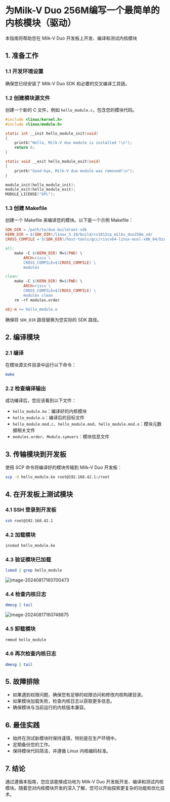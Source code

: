 # 为Milk-V Duo 256M编写一个最简单的内核模块（驱动）

本指南将帮助您在 Milk-V Duo 开发板上开发、编译和测试内核模块

## 1. 准备工作

### 1.1 开发环境设置

确保您已经安装了 Milk-V Duo SDK 和必要的交叉编译工具链。

### 1.2 创建模块源文件

创建一个新的 C 文件，例如 `hello_module.c`，包含您的模块代码。

```c
#include <linux/kernel.h>
#include <linux/module.h>

static int __init hello_module_init(void)
{
	printk("Hello, Milk-V duo module is installed !\n");
	return 0;
}

static void __exit hello_module_exit(void)
{
	printk("Good-bye, Milk-V duo module was removed!\n");
}

module_init(hello_module_init);
module_exit(hello_module_exit);
MODULE_LICENSE("GPL");
```



### 1.3 创建 Makefile

创建一个 Makefile 来编译您的模块。以下是一个示例 Makefile：

```makefile
SDK_DIR = /path/to/duo-buildroot-sdk
KERN_DIR = $(SDK_DIR)/linux_5.10/build/cv1812cp_milkv_duo256m_sd/
CROSS_COMPILE = $(SDK_DIR)/host-tools/gcc/riscv64-linux-musl-x86_64/bin/riscv64-unknown-linux-musl-

all:
	make -C $(KERN_DIR) M=$(PWD) \
		ARCH=riscv \
		CROSS_COMPILE=$(CROSS_COMPILE) \
		modules 

clean:
	make -C $(KERN_DIR) M=$(PWD) \
		ARCH=riscv \
		CROSS_COMPILE=$(CROSS_COMPILE) \
		modules clean
	rm -rf modules.order

obj-m += hello_module.o

```

确保将 `SDK_DIR` 路径替换为您实际的 SDK 路径。

## 2. 编译模块

### 2.1 编译

在模块源文件目录中运行以下命令：

```bash
make
```

### 2.2 检查编译输出

成功编译后，您应该看到以下文件：

- `hello_module.ko`：编译好的内核模块
- `hello_module.o`：编译后的目标文件
- `hello_module.mod.c`、`hello_module.mod`、`hello_module.mod.o`：模块元数据相关文件
- `modules.order`、`Module.symvers`：模块信息文件

## 3. 传输模块到开发板

使用 SCP 命令将编译好的模块传输到 Milk-V Duo 开发板：

```bash
scp -O hello_module.ko root@192.168.42.1:/root
```

## 4. 在开发板上测试模块

### 4.1 SSH 登录到开发板

```bash
ssh root@192.168.42.1
```

### 4.2 加载模块

```bash
insmod hello_module.ko
```

### 4.3 验证模块已加载

```bash
lsmod | grep hello_module
```

![image-20240817160700473](https://raw.githubusercontent.com/jason-hue/plct/main/imagesimage-20240817160700473.png)

### 4.4 检查内核日志

```bash
dmesg | tail
```

![image-20240817160748875](https://raw.githubusercontent.com/jason-hue/plct/main/imagesimage-20240817160748875.png)

### 4.5 卸载模块

```bash
rmmod hello_module
```

### 4.6 再次检查内核日志

```bash
dmesg | tail
```

## 5. 故障排除

- 如果遇到权限问题，确保您有足够的权限访问和修改内核构建目录。
- 如果模块加载失败，检查内核日志以获取更多信息。
- 确保模块与当前运行的内核版本兼容。

## 6. 最佳实践

- 始终在测试新模块时保持谨慎，特别是在生产环境中。
- 定期备份您的工作。
- 保持模块代码简洁，并遵循 Linux 内核编码标准。

## 7. 结论

通过遵循本指南，您应该能够成功地为 Milk-V Duo 开发板开发、编译和测试内核模块。随着您对内核模块开发的深入了解，您可以开始探索更复杂的功能和优化技术。